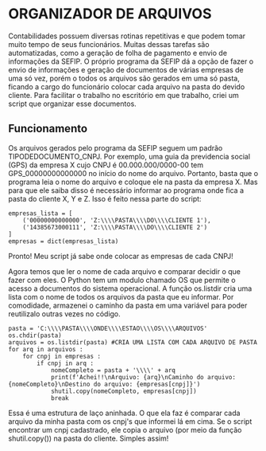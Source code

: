# ORGANIZADOR DE ARQUIVOS

Contabilidades possuem diversas rotinas repetitivas e que podem tomar muito tempo de seus funcionários. Muitas dessas tarefas são automatizadas, como a geração de folha de pagamento e envio de informações da SEFIP. O próprio programa da SEFIP dá a opção de fazer o envio de informações e geração de documentos de várias empresas de uma só vez, porém o todos os arquivos são gerados em uma só pasta, ficando a cargo do funcionário colocar cada arquivo na pasta do devido cliente. Para facilitar o trabalho no escritório em que trabalho, criei um script que organizar esse documentos. 

## Funcionamento
Os arquivos gerados pelo programa da SEFIP seguem um padrão TIPODEDOCUMENTO_CNPJ. Por exemplo, uma guia da previdencia social (GPS) da empresa X cujo CNPJ é 00.000.000/0000-00 tem GPS_00000000000000 no início do nome do arquivo. Portanto, basta que o programa leia o nome do arquivo e coloque ele na pasta da empresa X. 
Mas para que ele saiba disso é necessário informar ao programa onde fica a pasta do cliente X, Y e Z. Isso é feito nessa parte do script:

```# lista de empresas e cnpj's
empresas_lista = [
    ('00000000000000', 'Z:\\\\PASTA\\\\DO\\\\CLIENTE 1'),
    ('14385673000111', 'Z:\\\\PASTA\\\\DO\\\\CLIENTE 2')
]
empresas = dict(empresas_lista)
```

Pronto! Meu script já sabe onde colocar as empresas de cada CNPJ!

Agora temos que ler o nome de cada arquivo e comparar decidir o que fazer com eles. O Python tem um modulo chamado OS que permite o acesso a documentos do sistema operacional. A função os.listdir cria uma lista com o nome de todos os arquivos da pasta que eu informar. Por comodidade, armazenei o caminho da pasta em uma variável para poder reutilizalo outras vezes no código. 

```
pasta = 'C:\\\\PASTA\\\\ONDE\\\\ESTAO\\\\OS\\\\ARQUIVOS'
os.chdir(pasta)
arquivos = os.listdir(pasta) #CRIA UMA LISTA COM CADA ARQUIVO DE PASTA
for arq in arquivos :
    for cnpj in empresas :
        if cnpj in arq :
            nomeCompleto = pasta + '\\\\' + arq
            print(f'Achei!!\nArquivo: {arq}\nCaminho do arquivo: {nomeCompleto}\nDestino do arquivo: {empresas[cnpj]}')
            shutil.copy(nomeCompleto, empresas[cnpj])
            break
```

Essa é uma estrutura de laço aninhada. O que ela faz é comparar cada arquivo da minha pasta com os cnpj's que informei lá em cima. Se o script encontrar um cnpj cadastrado, ele copia o arquivo (por meio da função shutil.copy()) na pasta do cliente. Simples assim!
